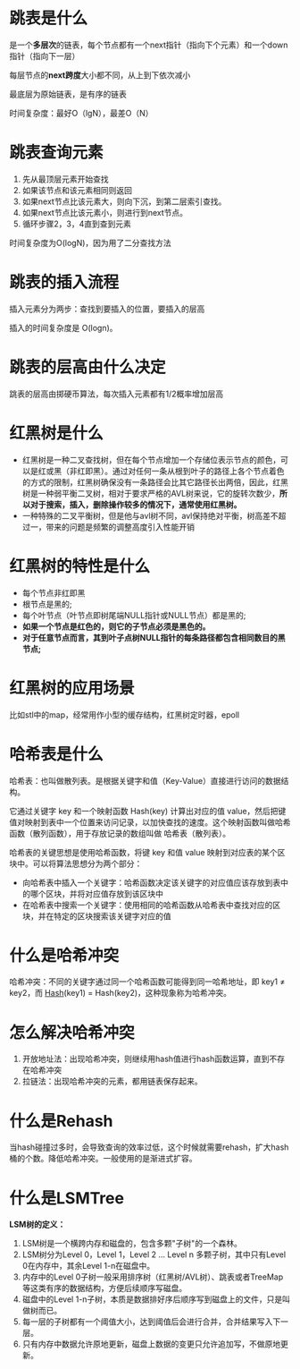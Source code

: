 # 跳表是什么

是一个**多层次**的链表，每个节点都有一个next指针（指向下个元素）和一个down指针（指向下一层）

每层节点的**next跨度**大小都不同，从上到下依次减小

最底层为原始链表，是有序的链表

时间复杂度：最好O（lgN），最差O（N） 

# 跳表查询元素

1. 先从最顶层元素开始查找
2. 如果该节点和该元素相同则返回
3. 如果next节点比该元素大，则向下沉，到第二层索引查找。
4. 如果next节点比该元素小，则进行到next节点。
5. 循环步骤2，3，4直到查到元素

时间复杂度为O(logN)，因为用了二分查找方法

# 跳表的插入流程

插入元素分为两步：查找到要插入的位置，要插入的层高

插入的时间复杂度是 O(logn)。

# 跳表的层高由什么决定

跳表的层高由掷硬币算法，每次插入元素都有1/2概率增加层高

# 红黑树是什么

+ 红黑树是一种二叉查找树，但在每个节点增加一个存储位表示节点的颜色，可以是红或黑（非红即黑）。通过对任何一条从根到叶子的路径上各个节点着色的方式的限制，红黑树确保没有一条路径会比其它路径长出两倍，因此，红黑树是一种弱平衡二叉树，相对于要求严格的AVL树来说，它的旋转次数少，**所以对于搜索，插入，删除操作较多的情况下，通常使用红黑树。**
+ 一种特殊的二叉平衡树，但是他与avl树不同，avl保持绝对平衡，树高差不超过一，带来的问题是频繁的调整高度引入性能开销

# 红黑树的特性是什么

+  每个节点非红即黑
+  根节点是黑的;
+  每个叶节点（叶节点即树尾端NULL指针或NULL节点）都是黑的;
+  **如果一个节点是红色的，则它的子节点必须是黑色的。**
+  **对于任意节点而言，其到叶子点树NULL指针的每条路径都包含相同数目的黑节点;**

# 红黑树的应用场景

比如stl中的map，经常用作小型的缓存结构，红黑树定时器，epoll

# 哈希表是什么

哈希表：也叫做散列表。是根据关键字和值（Key-Value）直接进行访问的数据结构。

它通过关键字 key 和一个映射函数 Hash(key) 计算出对应的值 value，然后把键值对映射到表中一个位置来访问记录，以加快查找的速度。这个映射函数叫做哈希函数（散列函数），用于存放记录的数组叫做 哈希表（散列表）。 

哈希表的关键思想是使用哈希函数，将键 key 和值 value 映射到对应表的某个区块中。可以将算法思想分为两个部分：

+ 向哈希表中插入一个关键字：哈希函数决定该关键字的对应值应该存放到表中的哪个区块，并将对应值存放到该区块中
+ 在哈希表中搜索一个关键字：使用相同的哈希函数从哈希表中查找对应的区块，并在特定的区块搜索该关键字对应的值

# 什么是哈希冲突

哈希冲突：不同的关键字通过同一个哈希函数可能得到同一哈希地址，即 key1 ≠ key2，而 [Hash](https://so.csdn.net/so/search?q=Hash&spm=1001.2101.3001.7020)(key1) = Hash(key2)，这种现象称为哈希冲突。

# 怎么解决哈希冲突

1. 开放地址法：出现哈希冲突，则继续用hash值进行hash函数运算，直到不存在哈希冲突
2. 拉链法：出现哈希冲突的元素，都用链表保存起来。

# 什么是Rehash

当hash碰撞过多时，会导致查询的效率过低，这个时候就需要rehash，扩大hash桶的个数。降低哈希冲突。一般使用的是渐进式扩容。

# 什么是LSMTree

**LSM树的定义：**

1. LSM树是一个横跨内存和磁盘的，包含多颗"子树"的一个森林。
2. LSM树分为Level 0，Level 1，Level 2 ... Level n 多颗子树，其中只有Level 0在内存中，其余Level 1-n在磁盘中。
3. 内存中的Level 0子树一般采用排序树（红黑树/AVL树）、跳表或者TreeMap等这类有序的数据结构，方便后续顺序写磁盘。
4. 磁盘中的Level 1-n子树，本质是数据排好序后顺序写到磁盘上的文件，只是叫做树而已。
5. 每一层的子树都有一个阈值大小，达到阈值后会进行合并，合并结果写入下一层。
6. 只有内存中数据允许原地更新，磁盘上数据的变更只允许追加写，不做原地更新。
